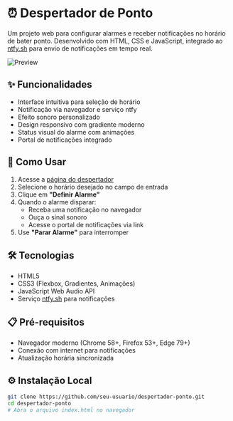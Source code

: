 # ⏰ Despertador de Ponto

Um projeto web para configurar alarmes e receber notificações no horário de bater ponto. Desenvolvido com HTML, CSS e JavaScript, integrado ao [ntfy.sh](https://ntfy.sh) para envio de notificações em tempo real.

![Preview](https://via.placeholder.com/800x600/1e3c72/FFFFFF?text=Despertador+de+Ponto) <!-- Adicione uma imagem real do projeto -->

## ✨ Funcionalidades
- Interface intuitiva para seleção de horário
- Notificação via navegador e serviço ntfy
- Efeito sonoro personalizado
- Design responsivo com gradiente moderno
- Status visual do alarme com animações
- Portal de notificações integrado

## 🚀 Como Usar
1. Acesse a [página do despertador](https://seu-usuario.github.io/repositorio)
2. Selecione o horário desejado no campo de entrada
3. Clique em **"Definir Alarme"**
4. Quando o alarme disparar:
   - Receba uma notificação no navegador
   - Ouça o sinal sonoro
   - Acesse o portal de notificações via link
5. Use **"Parar Alarme"** para interromper

## 🛠 Tecnologias
- HTML5
- CSS3 (Flexbox, Gradientes, Animações)
- JavaScript Web Audio API
- Serviço [ntfy.sh](https://ntfy.sh) para notificações

## 📋 Pré-requisitos
- Navegador moderno (Chrome 58+, Firefox 53+, Edge 79+)
- Conexão com internet para notificações
- Atualização horária sincronizada

## ⚙️ Instalação Local
```bash
git clone https://github.com/seu-usuario/despertador-ponto.git
cd despertador-ponto
# Abra o arquivo index.html no navegador

